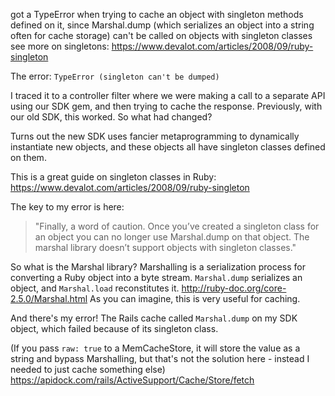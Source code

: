 
got a TypeError when trying to cache an object with singleton methods defined on it, since Marshal.dump (which serializes an object into a string often for cache storage) can't be called on objects with singleton classes
see more on singletons: https://www.devalot.com/articles/2008/09/ruby-singleton


The error:
```TypeError (singleton can't be dumped)```

I traced it to a controller filter where we were making a call to a separate API using our SDK gem, and then trying to cache the response. Previously, with our old SDK, this worked. So what had changed?

Turns out the new SDK uses fancier metaprogramming to dynamically instantiate new objects, and these objects all have singleton classes defined on them. 

This is a great guide on singleton classes in Ruby: https://www.devalot.com/articles/2008/09/ruby-singleton

The key to my error is here:
>"Finally, a word of caution. Once you’ve created a singleton class for an object you can no longer use Marshal.dump on that object. The marshal library doesn’t support objects with singleton classes."

So what is the Marshal library? Marshalling is a serialization process for converting a Ruby object into a byte stream. `Marshal.dump` serializes an object, and `Marshal.load` reconstitutes it. http://ruby-doc.org/core-2.5.0/Marshal.html As you can imagine, this is very useful for caching.

And there's my error! The Rails cache called `Marshal.dump` on my SDK object, which failed because of its singleton class.

(If you pass `raw: true` to a MemCacheStore, it will store the value as a string and bypass Marshalling, but that's not the solution here - instead I needed to just cache something else)
https://apidock.com/rails/ActiveSupport/Cache/Store/fetch